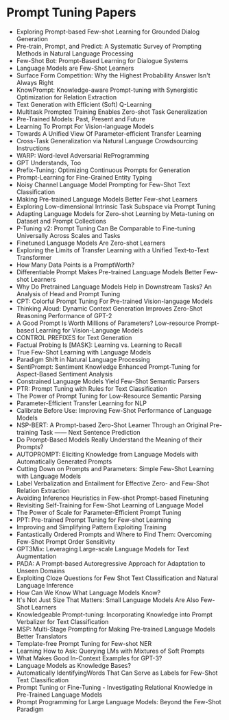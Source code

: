 # Prompt Tuning Papers

<ul>

                             

 <li><a target="_blank" href="https://github.com/manjunath5496/Prompt-Tuning-Papers/blob/master/p(1).pdf" style="text-decoration:none;">Exploring Prompt-based Few-shot Learning for Grounded Dialog Generation</a></li>

 <li><a target="_blank" href="https://github.com/manjunath5496/Prompt-Tuning-Papers/blob/master/p(2).pdf" style="text-decoration:none;">Pre-train, Prompt, and Predict: A Systematic Survey of Prompting Methods in Natural Language Processing</a></li>

<li><a target="_blank" href="https://github.com/manjunath5496/Prompt-Tuning-Papers/blob/master/p(3).pdf" style="text-decoration:none;">Few-Shot Bot: Prompt-Based Learning for Dialogue Systems</a></li>
 <li><a target="_blank" href="https://github.com/manjunath5496/Prompt-Tuning-Papers/blob/master/p(4).pdf" style="text-decoration:none;">Language Models are Few-Shot Learners</a></li>                              
<li><a target="_blank" href="https://github.com/manjunath5496/Prompt-Tuning-Papers/blob/master/p(5).pdf" style="text-decoration:none;">Surface Form Competition:
Why the Highest Probability Answer Isn't Always Right</a></li>
<li><a target="_blank" href="https://github.com/manjunath5496/Prompt-Tuning-Papers/blob/master/p(6).pdf" style="text-decoration:none;">KnowPrompt: Knowledge-aware Prompt-tuning with Synergistic Optimization for Relation Extraction</a></li>
 <li><a target="_blank" href="https://github.com/manjunath5496/Prompt-Tuning-Papers/blob/master/p(7).pdf" style="text-decoration:none;">Text Generation with Efficient (Soft) Q-Learning</a></li>

 <li><a target="_blank" href="https://github.com/manjunath5496/Prompt-Tuning-Papers/blob/master/p(8).pdf" style="text-decoration:none;"> Multitask Prompted Training Enables
Zero-shot Task Generalization </a></li>
   <li><a target="_blank" href="https://github.com/manjunath5496/Prompt-Tuning-Papers/blob/master/p(9).pdf" style="text-decoration:none;">Pre-Trained Models: Past, Present and Future</a></li>
  
   
 <li><a target="_blank" href="https://github.com/manjunath5496/Prompt-Tuning-Papers/blob/master/p(10).pdf" style="text-decoration:none;">Learning To Prompt For Vision-language
Models</a></li>                              
<li><a target="_blank" href="https://github.com/manjunath5496/Prompt-Tuning-Papers/blob/master/p(11).pdf" style="text-decoration:none;">Towards A Unified View Of
Parameter-efficient Transfer Learning</a></li>
<li><a target="_blank" href="https://github.com/manjunath5496/Prompt-Tuning-Papers/blob/master/p(12).pdf" style="text-decoration:none;">Cross-Task Generalization
via Natural Language Crowdsourcing Instructions</a></li>
<li><a target="_blank" href="https://github.com/manjunath5496/Prompt-Tuning-Papers/blob/master/p(13).pdf" style="text-decoration:none;">WARP: Word-level Adversarial ReProgramming</a></li>

<li><a target="_blank" href="https://github.com/manjunath5496/Prompt-Tuning-Papers/blob/master/p(14).pdf" style="text-decoration:none;">GPT Understands, Too</a></li>
                              
<li><a target="_blank" href="https://github.com/manjunath5496/Prompt-Tuning-Papers/blob/master/p(15).pdf" style="text-decoration:none;">Prefix-Tuning: Optimizing Continuous Prompts for Generation</a></li>

<li><a target="_blank" href="https://github.com/manjunath5496/Prompt-Tuning-Papers/blob/master/p(16).pdf" style="text-decoration:none;">Prompt-Learning for Fine-Grained Entity Typing</a></li>

  <li><a target="_blank" href="https://github.com/manjunath5496/Prompt-Tuning-Papers/blob/master/p(17).pdf" style="text-decoration:none;">Noisy Channel Language Model Prompting
for Few-Shot Text Classification</a></li>   
  
<li><a target="_blank" href="https://github.com/manjunath5496/Prompt-Tuning-Papers/blob/master/p(18).pdf" style="text-decoration:none;">Making Pre-trained Language Models Better Few-shot Learners</a></li> 

  
<li><a target="_blank" href="https://github.com/manjunath5496/Prompt-Tuning-Papers/blob/master/p(19).pdf" style="text-decoration:none;">Exploring Low-dimensional Intrinsic Task Subspace via Prompt Tuning</a></li> 

<li><a target="_blank" href="https://github.com/manjunath5496/Prompt-Tuning-Papers/blob/master/p(20).pdf" style="text-decoration:none;">Adapting Language Models for Zero-shot Learning by Meta-tuning on Dataset and Prompt Collections</a></li>

<li><a target="_blank" href="https://github.com/manjunath5496/Prompt-Tuning-Papers/blob/master/p(21).pdf" style="text-decoration:none;">P-Tuning v2: Prompt Tuning Can Be
Comparable to Fine-tuning Universally Across Scales and Tasks</a></li>
<li><a target="_blank" href="https://github.com/manjunath5496/Prompt-Tuning-Papers/blob/master/p(22).pdf" style="text-decoration:none;">Finetuned Language Models
Are Zero-shot Learners</a></li> 
 <li><a target="_blank" href="https://github.com/manjunath5496/Prompt-Tuning-Papers/blob/master/p(23).pdf" style="text-decoration:none;">Exploring the Limits of Transfer Learning with a Unified Text-to-Text Transformer</a></li> 
 

   <li><a target="_blank" href="https://github.com/manjunath5496/Prompt-Tuning-Papers/blob/master/p(24).pdf" style="text-decoration:none;">How Many Data Points is a PromptWorth?</a></li>
 
   <li><a target="_blank" href="https://github.com/manjunath5496/Prompt-Tuning-Papers/blob/master/p(25).pdf" style="text-decoration:none;">Differentiable Prompt Makes Pre-trained Language Models Better Few-shot Learners</a></li>                              
 <li><a target="_blank" href="https://github.com/manjunath5496/Prompt-Tuning-Papers/blob/master/p(26).pdf" style="text-decoration:none;">Why Do Pretrained Language Models Help in Downstream Tasks? An Analysis of Head and Prompt Tuning</a></li>
 <li><a target="_blank" href="https://github.com/manjunath5496/Prompt-Tuning-Papers/blob/master/p(27).pdf" style="text-decoration:none;">CPT: Colorful Prompt Tuning For Pre-trained Vision-language Models</a></li>
   
 
   <li><a target="_blank" href="https://github.com/manjunath5496/Prompt-Tuning-Papers/blob/master/p(28).pdf" style="text-decoration:none;">Thinking Aloud:
Dynamic Context Generation Improves Zero-Shot Reasoning Performance of GPT-2</a></li>
 
   <li><a target="_blank" href="https://github.com/manjunath5496/Prompt-Tuning-Papers/blob/master/p(29).pdf" style="text-decoration:none;">A Good Prompt Is Worth Millions of Parameters? Low-resource Prompt-based Learning for Vision-Language Models</a></li>                              

  <li><a target="_blank" href="https://github.com/manjunath5496/Prompt-Tuning-Papers/blob/master/p(30).pdf" style="text-decoration:none;">CONTROL PREFIXES for Text Generation</a></li>
 
   <li><a target="_blank" href="https://github.com/manjunath5496/Prompt-Tuning-Papers/blob/master/p(31).pdf" style="text-decoration:none;">Factual Probing Is [MASK]: Learning vs. Learning to Recall</a></li> 
    <li><a target="_blank" href="https://github.com/manjunath5496/Prompt-Tuning-Papers/blob/master/p(32).pdf" style="text-decoration:none;">True Few-Shot Learning with Language Models</a></li> 

   <li><a target="_blank" href="https://github.com/manjunath5496/Prompt-Tuning-Papers/blob/master/p(33).pdf" style="text-decoration:none;">Paradigm Shift in Natural Language Processing</a></li>                              

  <li><a target="_blank" href="https://github.com/manjunath5496/Prompt-Tuning-Papers/blob/master/p(34).pdf" style="text-decoration:none;">SentiPrompt: Sentiment Knowledge Enhanced Prompt-Tuning for Aspect-Based Sentiment Analysis</a></li> 
 
  <li><a target="_blank" href="https://github.com/manjunath5496/Prompt-Tuning-Papers/blob/master/p(35).pdf" style="text-decoration:none;">Constrained Language Models Yield Few-Shot Semantic Parsers</a></li> 

  <li><a target="_blank" href="https://github.com/manjunath5496/Prompt-Tuning-Papers/blob/master/p(36).pdf" style="text-decoration:none;">PTR: Prompt Tuning with Rules for Text Classification</a></li> 
 
<li><a target="_blank" href="https://github.com/manjunath5496/Prompt-Tuning-Papers/blob/master/p(37).pdf" style="text-decoration:none;">The Power of Prompt Tuning for Low-Resource Semantic Parsing</a></li>
 <li><a target="_blank" href="https://github.com/manjunath5496/Prompt-Tuning-Papers/blob/master/p(38).pdf" style="text-decoration:none;">Parameter-Efficient Transfer Learning for NLP</a></li>
<li><a target="_blank" href="https://github.com/manjunath5496/Prompt-Tuning-Papers/blob/master/p(39).pdf" style="text-decoration:none;">Calibrate Before Use:
Improving Few-Shot Performance of Language Models</a></li>
 <li><a target="_blank" href="https://github.com/manjunath5496/Prompt-Tuning-Papers/blob/master/p(40).pdf" style="text-decoration:none;">NSP-BERT: A Prompt-based Zero-Shot Learner Through an Original Pre-training Task —— Next Sentence Prediction</a></li>                              
<li><a target="_blank" href="https://github.com/manjunath5496/Prompt-Tuning-Papers/blob/master/p(41).pdf" style="text-decoration:none;">Do Prompt-Based Models Really Understand
the Meaning of their Prompts?</a></li>
<li><a target="_blank" href="https://github.com/manjunath5496/Prompt-Tuning-Papers/blob/master/p(42).pdf" style="text-decoration:none;">AUTOPROMPT: Eliciting Knowledge from Language Models with Automatically Generated Prompts</a></li>
 
  <li><a target="_blank" href="https://github.com/manjunath5496/Prompt-Tuning-Papers/blob/master/p(43).pdf" style="text-decoration:none;">Cutting Down on Prompts and Parameters: Simple Few-Shot Learning with Language Models</a></li>
 <li><a target="_blank" href="https://github.com/manjunath5496/Prompt-Tuning-Papers/blob/master/p(44).pdf" style="text-decoration:none;">Label Verbalization and Entailment
for Effective Zero- and Few-Shot Relation Extraction</a></li>
   <li><a target="_blank" href="https://github.com/manjunath5496/Prompt-Tuning-Papers/blob/master/p(45).pdf" style="text-decoration:none;">Avoiding Inference Heuristics in Few-shot Prompt-based Finetuning</a></li>  
   
<li><a target="_blank" href="https://github.com/manjunath5496/Prompt-Tuning-Papers/blob/master/p(46).pdf" style="text-decoration:none;">Revisiting Self-Training for Few-Shot Learning of Language Model</a></li> 
                             
<li><a target="_blank" href="https://github.com/manjunath5496/Prompt-Tuning-Papers/blob/master/p(47).pdf" style="text-decoration:none;">The Power of Scale for Parameter-Efficient Prompt Tuning</a></li>
<li><a target="_blank" href="https://github.com/manjunath5496/Prompt-Tuning-Papers/blob/master/p(48).pdf" style="text-decoration:none;">PPT: Pre-trained Prompt Tuning for Few-shot Learning</a></li>

<li><a target="_blank" href="https://github.com/manjunath5496/Prompt-Tuning-Papers/blob/master/p(49).pdf" style="text-decoration:none;">Improving and Simplifying Pattern Exploiting Training</a></li>
                              
<li><a target="_blank" href="https://github.com/manjunath5496/Prompt-Tuning-Papers/blob/master/p(50).pdf" style="text-decoration:none;">Fantastically Ordered Prompts and Where to Find Them: Overcoming Few-Shot Prompt Order Sensitivity</a></li>
<li><a target="_blank" href="https://github.com/manjunath5496/Prompt-Tuning-Papers/blob/master/p(51).pdf" style="text-decoration:none;">GPT3Mix: Leveraging Large-scale Language Models for Text Augmentation</a></li>
<li><a target="_blank" href="https://github.com/manjunath5496/Prompt-Tuning-Papers/blob/master/p(52).pdf" style="text-decoration:none;">PADA: A Prompt-based Autoregressive Approach for Adaptation to Unseen Domains</a></li>

<li><a target="_blank" href="https://github.com/manjunath5496/Prompt-Tuning-Papers/blob/master/p(53).pdf" style="text-decoration:none;">Exploiting Cloze Questions for Few Shot Text Classification and Natural Language Inference</a></li>
 
<li><a target="_blank" href="https://github.com/manjunath5496/Prompt-Tuning-Papers/blob/master/p(54).pdf" style="text-decoration:none;">How Can We Know What Language Models Know? </a></li>

<li><a target="_blank" href="https://github.com/manjunath5496/Prompt-Tuning-Papers/blob/master/p(55).pdf" style="text-decoration:none;">It's Not Just Size That Matters:
Small Language Models Are Also Few-Shot Learners</a></li>
 
  <li><a target="_blank" href="https://github.com/manjunath5496/Prompt-Tuning-Papers/blob/master/p(56).pdf" style="text-decoration:none;">Knowledgeable Prompt-tuning:
Incorporating Knowledge into Prompt Verbalizer for Text Classification </a></li>                              

  <li><a target="_blank" href="https://github.com/manjunath5496/Prompt-Tuning-Papers/blob/master/p(57).pdf" style="text-decoration:none;">MSP: Multi-Stage Prompting for Making
Pre-trained Language Models Better Translators</a></li>
 
   <li><a target="_blank" href="https://github.com/manjunath5496/Prompt-Tuning-Papers/blob/master/p(58).pdf" style="text-decoration:none;">Template-free Prompt Tuning for Few-shot NER</a></li>
    <li><a target="_blank" href="https://github.com/manjunath5496/Prompt-Tuning-Papers/blob/master/p(59).pdf" style="text-decoration:none;">Learning How to Ask: Querying LMs with Mixtures of Soft Prompts</a></li>
 
  <li><a target="_blank" href="https://github.com/manjunath5496/Prompt-Tuning-Papers/blob/master/p(60).pdf" style="text-decoration:none;">What Makes Good In-Context Examples for GPT-3? </a></li>
 
   <li><a target="_blank" href="https://github.com/manjunath5496/Prompt-Tuning-Papers/blob/master/p(61).pdf" style="text-decoration:none;">Language Models as Knowledge Bases?</a></li>
 
   <li><a target="_blank" href="https://github.com/manjunath5496/Prompt-Tuning-Papers/blob/master/p(62).pdf" style="text-decoration:none;">Automatically IdentifyingWords That Can Serve as Labels for Few-Shot Text Classification</a></li>
 
   <li><a target="_blank" href="https://github.com/manjunath5496/Prompt-Tuning-Papers/blob/master/p(63).pdf" style="text-decoration:none;">Prompt Tuning or Fine-Tuning - Investigating Relational Knowledge in Pre-Trained Language Models</a></li>                              

  <li><a target="_blank" href="https://github.com/manjunath5496/Prompt-Tuning-Papers/blob/master/p(64).pdf" style="text-decoration:none;">Prompt Programming for Large Language Models: Beyond the Few-Shot Paradigm</a></li>
 
   </ul>
     
     
     
